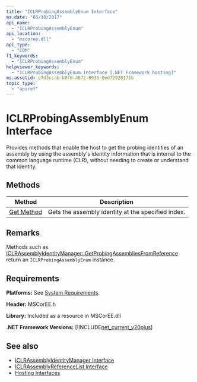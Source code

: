 ```yaml
---
title: "ICLRProbingAssemblyEnum Interface"
ms.date: "03/30/2017"
api_name: 
  - "ICLRProbingAssemblyEnum"
api_location: 
  - "mscoree.dll"
api_type: 
  - "COM"
f1_keywords: 
  - "ICLRProbingAssemblyEnum"
helpviewer_keywords: 
  - "ICLRProbingAssemblyEnum interface [.NET Framework hosting]"
ms.assetid: e7d3ccab-b0f0-4872-8935-0ed72920171b
topic_type: 
  - "apiref"
---
```

# ICLRProbingAssemblyEnum Interface
Provides methods that enable the host to get the probing identities of an assembly by using the assembly's identity information that is internal to the common language runtime (CLR), without needing to create or understand that identity.  
  
## Methods  
  
|Method|Description|  
|------------|-----------------|  
|[Get Method](../../../../docs/framework/unmanaged-api/hosting/iclrprobingassemblyenum-get-method.md)|Gets the assembly identity at the specified index.|  
  
## Remarks  
 Methods such as [ICLRAssemblyIdentityManager::GetProbingAssembliesFromReference](../../../../docs/framework/unmanaged-api/hosting/iclrassemblyidentitymanager-getprobingassembliesfromreference-method.md) return an `ICLRProbingAssemblyEnum` instance.  
  
## Requirements  
 **Platforms:** See [System Requirements](../../../../docs/framework/get-started/system-requirements.md).  
  
 **Header:** MSCorEE.h  
  
 **Library:** Included as a resource in MSCorEE.dll  
  
 **.NET Framework Versions:** [!INCLUDE[net_current_v20plus](../../../../includes/net-current-v20plus-md.md)]  
  
## See also

- [ICLRAssemblyIdentityManager Interface](../../../../docs/framework/unmanaged-api/hosting/iclrassemblyidentitymanager-interface.md)
- [ICLRAssemblyReferenceList Interface](../../../../docs/framework/unmanaged-api/hosting/iclrassemblyreferencelist-interface.md)
- [Hosting Interfaces](../../../../docs/framework/unmanaged-api/hosting/hosting-interfaces.md)
